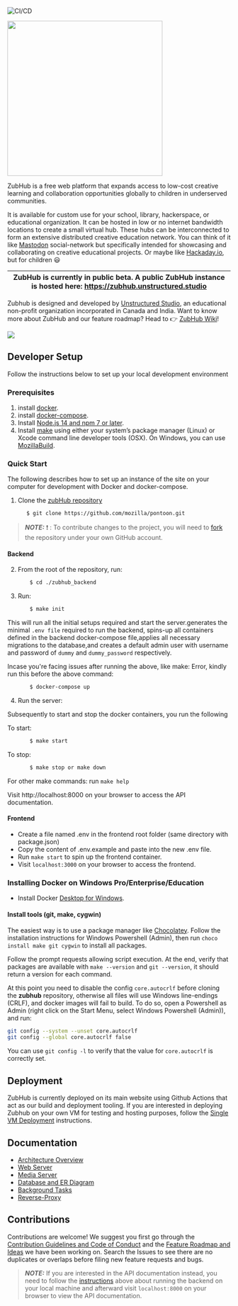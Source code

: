 ![CI/CD](https://github.com/unstructuredstudio/zubhub/actions/workflows/build_deploy_backend.yml/badge.svg)

<img src="logo.png" width="350">

ZubHub is a free web platform that expands access to low-cost creative learning and collaboration opportunities globally to children in underserved communities.

It is available for custom use for your school, library, hackerspace, or educational organization. It can be hosted in low or no internet bandwidth locations to create a small virtual hub. These hubs can be interconnected to form an extensive distributed creative education network. You can think of it like [Mastodon](https://en.wikipedia.org/wiki/Mastodon_(software)) social-network but specifically intended for showcasing and collaborating on creative educational projects. Or maybe like [Hackaday.io](https://hackaday.io/), but for children :smiley:  

| ZubHub is currently in public beta. A public ZubHub instance is hosted here: https://zubhub.unstructured.studio |
| --- |

Zubhub is designed and developed by [Unstructured Studio](https://unstructured.studio), an educational non-profit organization incorporated in Canada and India. Want to know more about ZubHub and our feature roadmap? Head to 👉 [ZubHub Wiki](https://github.com/unstructuredstudio/zubhub/wiki)!

<img src="screenshot.png">

## Developer Setup
Follow the instructions below to set up your local development environment
### Prerequisites

1. install [docker](https://docs.docker.com/get-docker/).
2. install [docker-compose](https://docs.docker.com/compose/install/).
3. Install [Node.js 14 and npm 7 or later](https://docs.npmjs.com/downloading-and-installing-node-js-and-npm/).
4. Install [make](https://www.gnu.org/software/make/) using either your system’s package manager (Linux) or Xcode command line developer tools (OSX). On Windows, you can use [MozillaBuild](https://wiki.mozilla.org/MozillaBuild).

### Quick Start
The following describes how to set up an instance of the site on your computer for development with Docker and docker-compose.

1. Clone the [zubHub repository](https://github.com/unstructuredstudio/zubhub)
 ```sh
       $ git clone https://github.com/mozilla/pontoon.git
 ```
> **_NOTE:_** ❗  : To contribute changes to the project, you will need to [fork](<https://help.github.com/en/github/getting-started-with-github/fork-a-repo>) the repository under your own GitHub account.

#### Backend
2. From the root of the repository, run:
```sh
       $ cd ./zubhub_backend
 ```
3. Run:

```sh
       $ make init
```
This will run all  the initial setups required and start the server.generates the minimal `.env file` required to run the backend, spins-up all containers defined in the backend docker-compose file,applies all necessary migrations to the database,and creates a default admin user with username and password of `dummy` and `dummy_password` respectively.

Incase you're facing issues after running the above, like make: Error,
kindly run this before the above command:

```sh
       $ docker-compose up
```

4. Run the server:

Subsequently to start and stop the docker containers, you run the following

To start: 
```sh
       $ make start
```
To stop: 
```sh
       $ make stop or make down
```
For other make commands: run `make help`

Visit  http://localhost:8000 on your browser to access the API documentation.

#### Frontend
- Create a file named .env in the frontend root folder (same directory with package.json)
- Copy the content of .env.example and paste into the new .env file.
- Run `make start` to spin up the frontend container.
- Visit `localhost:3000` on your browser to access the frontend.

### Installing Docker on Windows Pro/Enterprise/Education
- Install Docker [Desktop for Windows](https://docs.docker.com/desktop/windows/install/).

#### Install tools (git, make, cygwin)
The easiest way is to use a package manager like [Chocolatey](https://chocolatey.org/install). Follow the installation instructions for Windows Powershell (Admin), then run `choco install make git cygwin` to install all packages.

Follow the prompt requests allowing script execution. At the end, verify that packages are available with `make --version` and `git --version`, it should return a version for each command.

At this point you need to disable the config `core.autocrlf` before cloning the **zubhub** repository, otherwise all files will use Windows line-endings (CRLF), and docker images will fail to build. To do so, open a Powershell as Admin (right click on the Start Menu, select Windows Powershell (Admin)), and run:

```sh
git config --system --unset core.autocrlf
git config --global core.autocrlf false
```
You can use `git config -l` to verify that the value for `core.autocrlf` is correctly set.

## Deployment
ZubHub is currently deployed on its main website using Github Actions that act as our build and deployment tooling. If you are interested in deploying Zubhub on your own VM for testing and hosting purposes, follow the [Single VM Deployment](single_vm_deployment) instructions.  

## Documentation
- [Architecture Overview](./zubhub_backend/zubhub/docs/overview.md)
- [Web Server](./zubhub_backend/zubhub/docs/web_container.md)
- [Media Server](./zubhub_backend/zubhub/docs/media_container.md)
- [Database and ER Diagram](./zubhub_backend/zubhub/docs/others.md)
- [Background Tasks](./zubhub_backend/zubhub/docs/others.md)
- [Reverse-Proxy](./zubhub_backend/zubhub/docs/others.md)

## Contributions
Contributions are welcome! We suggest you first go through the [Contribution Guidelines and Code of Conduct](CONTRIBUTING.md) and the [Feature Roadmap and Ideas](https://github.com/unstructuredstudio/zubhub/wiki/Feature-Roadmap-&-Ideas-2022) we have been working on. Search the Issues to see there are no duplicates or overlaps before filing new feature requests and bugs.  

> **_NOTE:_** If you are interested in the API documentation instead, you need to follow the [instructions](#backend) above about running the backend on your local machine and afterward visit `localhost:8000` on your browser to view the API documentation.
